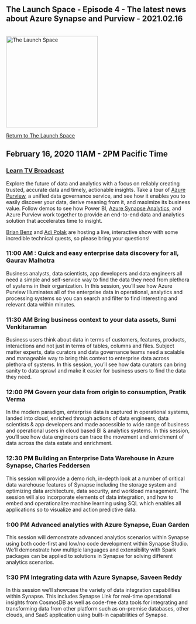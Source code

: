 ## The Launch Space - Episode 4 - The latest news about Azure Synapse and Purview - 2021.02.16
<br/>
<img src="../media/LaunchSpace_Logo-Large_github.png" ant="launchspace logo" title="The Launch Space" width="250">


[Return to The Launch Space](../README.md)
<br/>

## February 16, 2020 11AM - 2PM Pacific Time

### [Learn TV Broadcast](https://aka.ms/learntv) 

Explore the future of data and analytics with a focus on reliably creating trusted, accurate data and timely, actionable insights.  Take a tour of [Azure Purview](https://azure.microsoft.com/services/purview/), a unified data governance service, and see how it enables you to easily discover your data, derive meaning from it, and maximize its business value.  Follow demos to see how Power BI, [Azure Synapse Analytics](https://azure.microsoft.com/services/synapse-analytics/), and Azure Purview work together to provide an end-to-end data and analytics solution that accelerates time to insight.  

[Brian Benz](https://twitter.com/bbenz) and [Adi Polak](https://twitter.com/AdiPolak) are hosting a live, interactive show with some incredible technical quests, so please bring your questions! 

### 11:00 AM : Quick and easy enterprise data discovery for all, Gaurav Malhotra
Business analysts, data scientists, app developers and data engineers all need a simple and self-service way to find the data they need from plethora of systems in their organization. In this session, you’ll see how Azure Purview Illuminates all of the enterprise data in operational, analytics and processing systems so you can search and filter to find interesting and relevant data within minutes. 

 
### 11:30 AM Bring business context to your data assets, Sumi Venkitaraman 
Business users think about data in terms of customers, features, products, interactions and not just in terms of tables, columns and files. Subject matter experts, data curators and data governance teams need a scalable and manageable way to bring this context to enterprise data across plethora of systems. In this session, you’ll see how data curators can bring sanity to data sprawl and make it easier for business users to find the data they need. 

 
### 12:00 PM Govern your data from origin to consumption, Pratik Verma
In the modern paradigm, enterprise data is captured in operational systems, landed into cloud, enriched through actions of data engineers, data scientists & app developers and made accessible to wide range of business and operational users in cloud based BI & analytics systems. In this session, you’ll see how data engineers can trace the movement and enrichment of data across the data estate and enrichment. 

### 12:30 PM Building an Enterprise Data Warehouse in Azure Synapse, Charles Feddersen
This session will provide a demo rich, in-depth look at a number of critical data warehouse features of Synapse including the storage system and optimizing data architecture, data security, and workload management. The session will also incorporate elements of data integration, and how to embed and operationalize machine learning using SQL which enables all applications so to visualize and action predictive data. 

 
### 1:00 PM Advanced analytics with Azure Synapse, Euan Garden
This session will demonstrate advanced analytics scenarios within Synapse using both code-first and low/no code development within Synapse Studio. We’ll demonstrate how multiple languages and extensibility with Spark packages can be applied to solutions in Synapse for solving different analytics scenarios.

### 1:30 PM Integrating data with Azure Synapse, Saveen Reddy
In this session we’ll showcase the variety of data integration capabilities within Synapse. This includes Synapse Link for real-time operational insights from CosmosDB as well as code-free data tools for integrating and transforming data from other platform such as on-premise databases, other clouds, and SaaS application using built-in capabilities of Synapse.